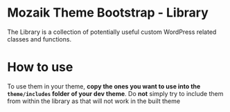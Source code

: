 # Mozaik Theme Bootstrap - Library

The Library is a collection of potentially useful custom WordPress related classes
and functions.

# How to use

To use them in your theme, **copy the ones you want to use into the `theme/includes` folder
of your dev theme**. Do **not** simply try to include them from within the library as that will
not work in the built theme